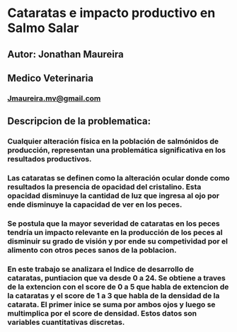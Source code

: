 # Cataratas e impacto productivo en Salmo Salar
## Autor: Jonathan Maureira
## Medico Veterinaria 
### Jmaureira.mv@gmail.com
## Descripcion de la problematica: 
### Cualquier alteración física en la población de salmónidos de producción, representan una problemática significativa en los resultados productivos. 
### Las cataratas se definen como la alteración ocular donde como resultados la presencia de opacidad del cristalino. Esta opacidad disminuye la cantidad de luz que ingresa al ojo por ende disminuye la capacidad de ver en los peces. 
### Se postula que la mayor severidad de cataratas en los peces tendría un impacto relevante en la producción de los peces al disminuir su grado de visión y por ende su competividad por el alimento con otros peces sanos de la poblacion. 

### En este trabajo se analizara el Indice de desarrollo de cataratas, puntiacion que va desde 0 a 24. Se obtiene a traves de la extencion con el score de 0 a 5 que habla de extencion de la cataratas y el score de 1 a 3 que habla de la densidad de la catarata. El primer inice se suma por ambos ojos y luego se multimplica por el score de densidad. Estos datos son variables cuantitativas discretas.

